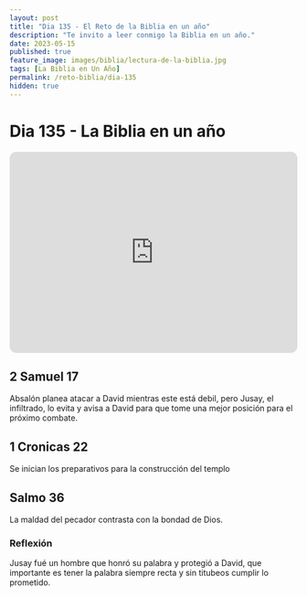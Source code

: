 ```yaml
---
layout: post
title: "Dia 135 - El Reto de la Biblia en un año"
description: "Te invito a leer conmigo la Biblia en un año."
date: 2023-05-15
published: true
feature_image: images/biblia/lectura-de-la-biblia.jpg
tags: [La Biblia en Un Año]
permalink: /reto-biblia/dia-135
hidden: true
---
```


# Dia 135 - La Biblia en un año 
<iframe style="border-radius:12px" src="https://open.spotify.com/embed/episode/6DNkUCGYvCKreOupLdofC0?utm_source=generator" width="100%" height="352" frameBorder="0" allowfullscreen="" allow="autoplay; clipboard-write; encrypted-media; fullscreen; picture-in-picture" loading="lazy"></iframe>

## 2 Samuel 17
Absalón planea atacar a David mientras este está debil, pero Jusay, el infiltrado, lo evita y avisa a David para que tome una mejor posición para el próximo combate.

## 1 Cronicas 22
Se inician los preparativos para la construcción del templo

## Salmo 36
La maldad del pecador contrasta con la bondad de Dios.

### Reflexión
Jusay fué un hombre que honró su palabra y protegió a David, que importante es tener la palabra siempre recta y sin titubeos cumplir lo prometido.

